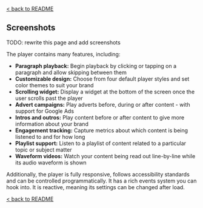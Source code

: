 [< back to README](https://github.com/BeyondWords-io/player#readme)

## Screenshots

TODO: rewrite this page and add screenshots





The player contains many features, including:

- **Paragraph playback:** Begin playback by clicking or tapping on a paragraph and allow skipping between them
- **Customizable design:** Choose from four default player styles and set color themes to suit your brand
- **Scrolling widget:** Display a widget at the bottom of the screen once the user scrolls past the player
- **Advert campaigns:** Play adverts before, during or after content - with support for Google Ads
- **Intros and outros:** Play content before or after content to give more information about your brand
- **Engagement tracking:** Capture metrics about which content is being listened to and for how long
- **Playlist support:** Listen to a playlist of content related to a particular topic or subject matter
- **Waveform videos:** Watch your content being read out line-by-line while its audio waveform is shown

Additionally, the player is fully responsive, follows accessibility standards
and can be controlled programmatically. It has a rich events system you can hook
into. It is reactive, meaning its settings can be changed after load.

[< back to README](https://github.com/BeyondWords-io/player#readme)
